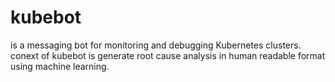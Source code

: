 # kubebot 
is a messaging bot for monitoring and debugging Kubernetes clusters. conext of kubebot is generate root cause analysis in human readable format using machine learning.
